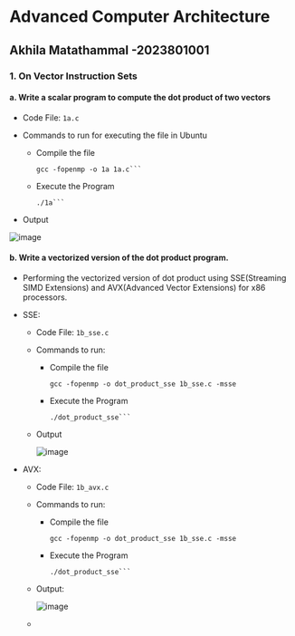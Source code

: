 # Advanced Computer Architecture

## Akhila Matathammal -2023801001

### 1. On Vector Instruction Sets

#### a. Write a scalar program to compute the dot product of two vectors

- Code File: `1a.c`

- Commands to run for executing the file in Ubuntu
  - Compile the file
    ```shell
    gcc -fopenmp -o 1a 1a.c```
  - Execute the Program
    ```shell
    ./1a```

- Output
  
![image](https://github.com/akhiha/aca_assignment/assets/24610167/075faf06-c16c-48fd-9b30-41d61571a889)


#### b. Write a vectorized version of the dot product program.

- Performing the vectorized version of dot product using SSE(Streaming SIMD Extensions) and AVX(Advanced Vector Extensions) for x86 processors.
- SSE:
  - Code File: `1b_sse.c`
    
  - Commands to run:
    - Compile the file
      ```shell
      gcc -fopenmp -o dot_product_sse 1b_sse.c -msse
      ```
    - Execute the Program
      ```shell
      ./dot_product_sse```
      
  - Output

    ![image](https://github.com/akhiha/aca_assignment/assets/24610167/62b851fd-a277-4969-bd99-8d8ff0ece030)

- AVX:
  - Code File: `1b_avx.c`
    
  - Commands to run:
    - Compile the file
      ```shell
      gcc -fopenmp -o dot_product_sse 1b_sse.c -msse
      ```
    - Execute the Program
      ```shell
      ./dot_product_sse```

  - Output:

    ![image](https://github.com/akhiha/aca_assignment/assets/24610167/7dac7347-98be-4751-b9aa-00a7d2325a7d)

 
  - 
